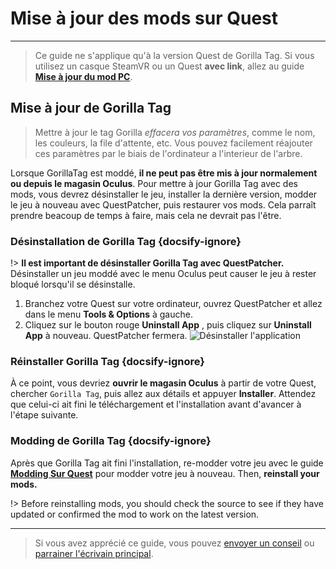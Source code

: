 # Mise à jour des mods sur Quest
---
>
> Ce guide ne s'applique qu'à la version Quest de Gorilla Tag. Si vous utilisez un casque SteamVR ou un Quest **avec link**, allez au guide [**Mise à jour du mod PC**](pc-updating).

<!-- <div class="horizontal bordered" data-ea-publisher="gorillatagmodding-burrito-software" data-ea-type="image" data-ea-manual="true" id="quest-mod-updating"></div> -->
<!-- Guide Page Ad -->
<ins class="adsbygoogle"
     style="display:block"
     data-ad-client="ca-pub-1545654854838298"
     data-ad-slot="8114351325"
     data-ad-format="auto"
     data-full-width-responsive="true"></ins>

## Mise à jour de Gorilla Tag

> Mettre à jour le tag Gorilla *effacera vos paramètres*, comme le nom, les couleurs, la file d'attente, etc. Vous pouvez facilement réajouter ces paramètres par le biais de l'ordinateur a l'interieur de l'arbre.

Lorsque GorillaTag est moddé, **il ne peut pas être mis à jour normalement ou depuis le magasin Oculus**. Pour mettre à jour Gorilla Tag avec des mods, vous devrez désinstaller le jeu, installer la dernière version, modder le jeu à nouveau avec QuestPatcher, puis restaurer vos mods. Cela parraît prendre beacoup de temps à faire, mais cela ne devrait pas l'être.

### Désinstallation de Gorilla Tag {docsify-ignore}

!> **Il est important de désinstaller Gorilla Tag avec QuestPatcher.** Désinstaller un jeu moddé avec le menu Oculus peut causer le jeu à rester bloqué lorsqu'il se désinstalle.

1. Branchez votre Quest sur votre ordinateur, ouvrez QuestPatcher et allez dans le menu **Tools & Options** à gauche.
2. Cliquez sur le bouton rouge **Uninstall App** , puis cliquez sur **Uninstall App** à nouveau. QuestPatcher fermera. ![Désinstaller l'application](../docs/files/uninstallapp.png)

### Réinstaller Gorilla Tag {docsify-ignore}

À ce point, vous devriez **ouvrir le magasin Oculus** à partir de votre Quest, chercher `Gorilla Tag`, puis allez aux détails et appuyer **Installer**. Attendez que celui-ci ait fini le téléchargement et l'installation avant d'avancer à l'étape suivante.

### Modding de Gorilla Tag {docsify-ignore}

Après que Gorilla Tag ait fini l'installation, re-modder votre jeu avec le guide [**Modding Sur Quest**](quest-guide) pour modder votre jeu à nouveau. Then, **reinstall your mods.**

!> Before reinstalling mods, you should check the source to see if they have updated or confirmed the mod to work on the latest version.

---

> Si vous avez apprécié ce guide, vous pouvez [envoyer un conseil](https://streamelements.com/burritosoft/tip) ou [parrainer l'écrivain principal](https://github.com/sponsors/burritosoftware).